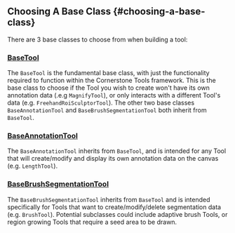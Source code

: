 ## Choosing A Base Class {#choosing-a-base-class}

There are 3 base classes to choose from when building a tool:

### [BaseTool](../tool-types/index.md#base-tool)

The `BaseTool` is the fundamental base class, with just the functionality required to function within the Cornerstone Tools framework. This is the base class to choose if the Tool you wish to create won't have its own annotation data (.e.g `MagnifyTool`), or only interacts with a different Tool's data (e.g. `FreehandRoiSculptorTool`). The other two base classes `BaseAnnotationTool` and `BaseBrushSegmentationTool` both inherit from `BaseTool`.

### [BaseAnnotationTool](../tool-types/index.md#base-annotation-tool)

The `BaseAnnotationTool` inherits from `BaseTool`, and is intended for any Tool that will create/modify and display its own annotation data on the canvas (e.g. `LengthTool`).

### [BaseBrushSegmentationTool](../tool-types/index.md#base-brush-tool)

The `BaseBrushSegmentationTool` inherits from `BaseTool` and is intended specifically for Tools that want to create/modify/delete segmentation data (e.g. `BrushTool`). Potential subclasses could include adaptive brush Tools, or region growing Tools that require a seed area to be drawn.
